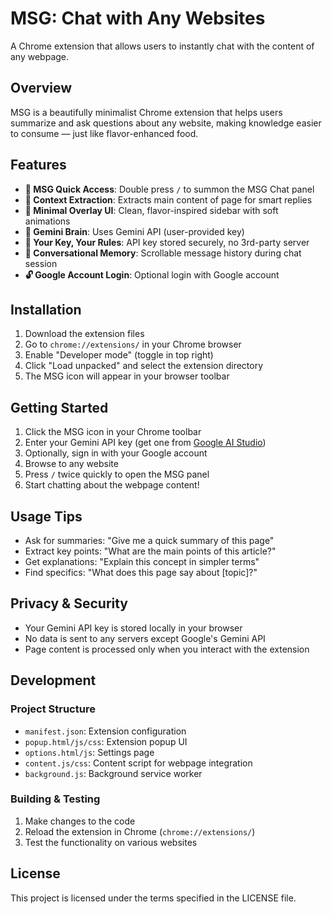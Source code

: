 # MSG: Chat with Any Websites

A Chrome extension that allows users to instantly chat with the content of any webpage.

## Overview

MSG is a beautifully minimalist Chrome extension that helps users summarize and ask questions about any website, making knowledge easier to consume — just like flavor-enhanced food.

## Features

- **🔄 MSG Quick Access**: Double press `/` to summon the MSG Chat panel
- **🍲 Context Extraction**: Extracts main content of page for smart replies
- **🌟 Minimal Overlay UI**: Clean, flavor-inspired sidebar with soft animations
- **🤖 Gemini Brain**: Uses Gemini API (user-provided key)
- **🔐 Your Key, Your Rules**: API key stored securely, no 3rd-party server
- **💬 Conversational Memory**: Scrollable message history during chat session
- **🔓 Google Account Login**: Optional login with Google account

## Installation

1. Download the extension files
2. Go to `chrome://extensions/` in your Chrome browser
3. Enable "Developer mode" (toggle in top right)
4. Click "Load unpacked" and select the extension directory
5. The MSG icon will appear in your browser toolbar

## Getting Started

1. Click the MSG icon in your Chrome toolbar
2. Enter your Gemini API key (get one from [Google AI Studio](https://ai.google.dev/))
3. Optionally, sign in with your Google account
4. Browse to any website
5. Press `/` twice quickly to open the MSG panel
6. Start chatting about the webpage content!

## Usage Tips

- Ask for summaries: "Give me a quick summary of this page"
- Extract key points: "What are the main points of this article?"
- Get explanations: "Explain this concept in simpler terms"
- Find specifics: "What does this page say about [topic]?"

## Privacy & Security

- Your Gemini API key is stored locally in your browser
- No data is sent to any servers except Google's Gemini API
- Page content is processed only when you interact with the extension

## Development

### Project Structure
- `manifest.json`: Extension configuration
- `popup.html/js/css`: Extension popup UI
- `options.html/js`: Settings page
- `content.js/css`: Content script for webpage integration
- `background.js`: Background service worker

### Building & Testing
1. Make changes to the code
2. Reload the extension in Chrome (`chrome://extensions/`)
3. Test the functionality on various websites

## License

This project is licensed under the terms specified in the LICENSE file.
